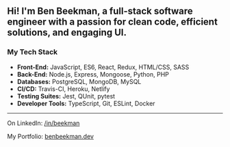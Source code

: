 ## Hi! I'm Ben Beekman, a full-stack software engineer with a passion for clean code, efficient solutions, and engaging UI.

### My Tech Stack
* **Front-End:** JavaScript, ES6, React, Redux, HTML/CSS, SASS
* **Back-End:** Node.js, Express, Mongoose, Python, PHP
* **Databases:** PostgreSQL, MongoDB, MySQL
* **CI/CD:** Travis-CI, Heroku, Netlify
* **Testing Suites:** Jest, QUnit, pytest
* **Developer Tools:** TypeScript, Git, ESLint, Docker
****

On LinkedIn: [/in/beekman](https://linkedin.com/in/beekman)

My Portfolio: [benbeekman.dev](https://benbeekman.dev)
